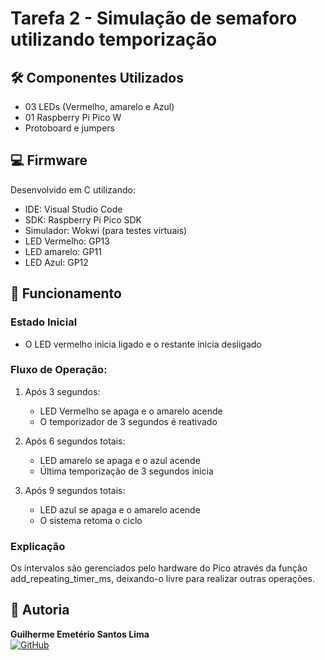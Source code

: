 # Tarefa 2 - Simulação de semaforo utilizando temporização

## 🛠️ Componentes Utilizados

- 03 LEDs (Vermelho, amarelo e Azul)
- 01 Raspberry Pi Pico W
- Protoboard e jumpers

## 💻 Firmware

Desenvolvido em C utilizando:

- IDE: Visual Studio Code
- SDK: Raspberry Pi Pico SDK
- Simulador: Wokwi (para testes virtuais)
- LED Vermelho: GP13
- LED amarelo: GP11
- LED Azul: GP12

## 🎯 Funcionamento

### Estado Inicial

- O LED vermelho inicia ligado e o restante inicia desligado

### Fluxo de Operação:

1. Após 3 segundos:
    - LED Vermelho se apaga e o amarelo acende
    - O temporizador de 3 segundos é reativado

2. Após 6 segundos totais:
    - LED amarelo se apaga e o azul acende
    - Última temporização de 3 segundos inicia

3. Após 9 segundos totais:
    - LED azul se apaga e o amarelo acende
    - O sistema retoma o ciclo

### Explicação

Os intervalos são gerenciados pelo hardware do Pico através da função add_repeating_timer_ms, deixando-o livre para realizar outras operações.

## 👥 Autoria
**Guilherme Emetério Santos Lima**  
[![GitHub](https://img.shields.io/badge/GitHub-Profile-blue?style=flat&logo=github)](https://github.com/DankAlighieri)